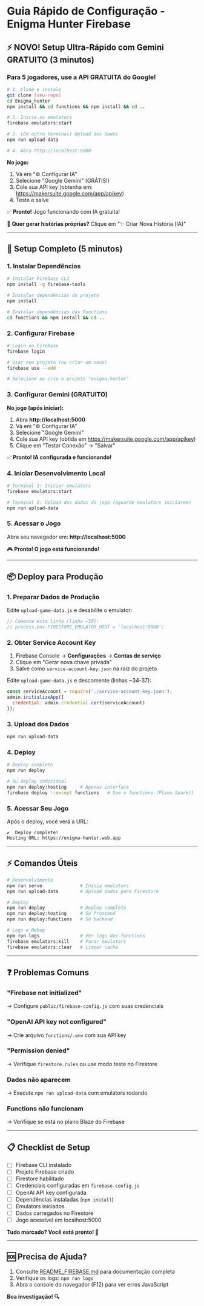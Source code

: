 # Guia Rápido de Configuração - Enigma Hunter Firebase

## ⚡ NOVO! Setup Ultra-Rápido com Gemini GRATUITO (3 minutos)

### Para 5 jogadores, use a API GRATUITA do Google!

```bash
# 1. Clone e instale
git clone [seu-repo]
cd Enigma_hunter
npm install && cd functions && npm install && cd ..

# 2. Inicie os emulators
firebase emulators:start

# 3. (Em outro terminal) Upload dos dados
npm run upload-data

# 4. Abra http://localhost:5000
```

**No jogo:**
1. Vá em "⚙️ Configurar IA"
2. Selecione "Google Gemini" (GRÁTIS!)
3. Cole sua API key (obtenha em: https://makersuite.google.com/app/apikey)
4. Teste e salve

✅ **Pronto!** Jogo funcionando com IA gratuita!

📖 **Quer gerar histórias próprias?** Clique em "✨ Criar Nova História (IA)"

---

## 🚀 Setup Completo (5 minutos)

### 1. Instalar Dependências

```bash
# Instalar Firebase CLI
npm install -g firebase-tools

# Instalar dependências do projeto
npm install

# Instalar dependências das Functions
cd functions && npm install && cd ..
```

### 2. Configurar Firebase

```bash
# Login no Firebase
firebase login

# Usar seu projeto (ou criar um novo)
firebase use --add

# Selecione ou crie o projeto "enigma-hunter"
```

### 3. Configurar Gemini (GRATUITO)

**No jogo (após iniciar):**
1. Abra **http://localhost:5000**
2. Vá em "⚙️ Configurar IA"
3. Selecione "Google Gemini"
4. Cole sua API key (obtida em https://makersuite.google.com/app/apikey)
5. Clique em "Testar Conexão" → "Salvar"

✅ **Pronto! IA configurada e funcionando!**

### 4. Iniciar Desenvolvimento Local

```bash
# Terminal 1: Iniciar emulators
firebase emulators:start

# Terminal 2: Upload dos dados do jogo (aguarde emulators iniciarem)
npm run upload-data
```

### 5. Acessar o Jogo

Abra seu navegador em: **http://localhost:5000**

🎮 **Pronto! O jogo está funcionando!**

---

## 📦 Deploy para Produção

### 1. Preparar Dados de Produção

Edite `upload-game-data.js` e desabilite o emulator:

```javascript
// Comente esta linha (linha ~30):
// process.env.FIRESTORE_EMULATOR_HOST = 'localhost:8080';
```

### 2. Obter Service Account Key

1. Firebase Console → **Configurações** → **Contas de serviço**
2. Clique em "Gerar nova chave privada"
3. Salve como `service-account-key.json` na raiz do projeto

Edite `upload-game-data.js` e descomente (linhas ~34-37):

```javascript
const serviceAccount = require('./service-account-key.json');
admin.initializeApp({
  credential: admin.credential.cert(serviceAccount)
});
```

### 3. Upload dos Dados

```bash
npm run upload-data
```

### 4. Deploy

```bash
# Deploy completo
npm run deploy

# Ou deploy individual
npm run deploy:hosting     # Apenas interface
firebase deploy --except functions   # Sem o functions (Plano Spark))
```

### 5. Acessar Seu Jogo

Após o deploy, você verá a URL:
```
✔  Deploy complete!
Hosting URL: https://enigma-hunter.web.app
```

---

## ⚡ Comandos Úteis

```bash
# Desenvolvimento
npm run serve              # Inicia emulators
npm run upload-data        # Upload dados para Firestore

# Deploy
npm run deploy             # Deploy completo
npm run deploy:hosting     # Só frontend
npm run deploy:functions   # Só backend

# Logs e Debug
npm run logs               # Ver logs das functions
firebase emulators:kill    # Parar emulators
firebase emulators:clear   # Limpar cache
```

---

## ❓ Problemas Comuns

### "Firebase not initialized"
→ Configure `public/firebase-config.js` com suas credenciais

### "OpenAI API key not configured"
→ Crie arquivo `functions/.env` com sua API key

### "Permission denied"
→ Verifique `firestore.rules` ou use modo teste no Firestore

### Dados não aparecem
→ Execute `npm run upload-data` com emulators rodando

### Functions não funcionam
→ Verifique se está no plano Blaze do Firebase

---

## 📋 Checklist de Setup

- [ ] Firebase CLI instalado
- [ ] Projeto Firebase criado
- [ ] Firestore habilitado
- [ ] Credenciais configuradas em `firebase-config.js`
- [ ] OpenAI API key configurada
- [ ] Dependências instaladas (`npm install`)
- [ ] Emulators iniciados
- [ ] Dados carregados no Firestore
- [ ] Jogo acessível em localhost:5000

**Tudo marcado? Você está pronto! 🎉**

---

## 🆘 Precisa de Ajuda?

1. Consulte [README_FIREBASE.md](./README_FIREBASE.md) para documentação completa
2. Verifique os logs: `npm run logs`
3. Abra o console do navegador (F12) para ver erros JavaScript

**Boa investigação! 🔍**
